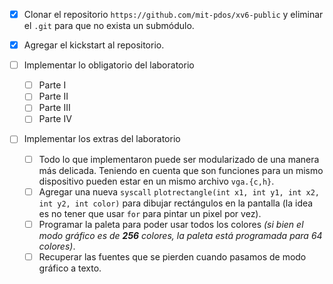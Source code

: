 - [x] Clonar el repositorio `https://github.com/mit-pdos/xv6-public` y eliminar el `.git` para que no exista un submódulo.
- [x] Agregar el kickstart al repositorio.

- [ ] Implementar lo obligatorio del laboratorio
    - [ ] Parte I
    - [ ] Parte II
    - [ ] Parte III
    - [ ] Parte IV
- [ ] Implementar los extras del laboratorio
    - [ ] Todo lo que implementaron puede ser modularizado de una manera más delicada. Teniendo en cuenta que son funciones para un mismo dispositivo pueden estar en un mismo archivo `vga.{c,h}`.
    - [ ] Agregar una nueva `syscall` `plotrectangle(int x1, int y1, int x2, int y2, int color)` para dibujar rectángulos en la pantalla (la idea es no tener que usar `for` para pintar un pixel por vez).
    - [ ] Programar la paleta para poder usar todos los colores *(si bien el modo gráfico es de **256** colores, la paleta está programada para 64 colores)*.
    - [ ] Recuperar las fuentes que se pierden cuando pasamos de modo gráfico a texto.